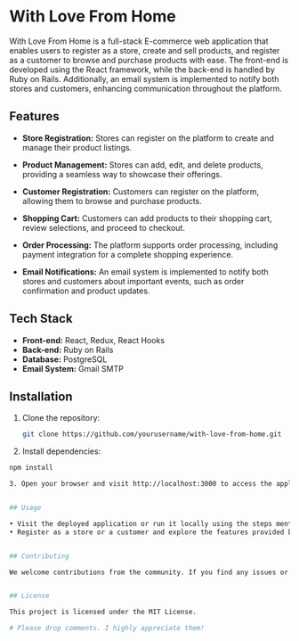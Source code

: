 # With Love From Home


With Love From Home is a full-stack E-commerce web application that enables users to register as a store, create and sell products, and register as a customer to browse and purchase products with ease. The front-end is developed using the React framework, while the back-end is handled by Ruby on Rails. Additionally, an email system is implemented to notify both stores and customers, enhancing communication throughout the platform.


## Features

- **Store Registration:** Stores can register on the platform to create and manage their product listings.

- **Product Management:** Stores can add, edit, and delete products, providing a seamless way to showcase their offerings.

- **Customer Registration:** Customers can register on the platform, allowing them to browse and purchase products.

- **Shopping Cart:** Customers can add products to their shopping cart, review selections, and proceed to checkout.

- **Order Processing:** The platform supports order processing, including payment integration for a complete shopping experience.

- **Email Notifications:** An email system is implemented to notify both stores and customers about important events, such as order confirmation and product updates.


## Tech Stack

- **Front-end:** React, Redux, React Hooks
- **Back-end:** Ruby on Rails
- **Database:** PostgreSQL
- **Email System:** Gmail SMTP


## Installation

1. Clone the repository:

   ```bash
   git clone https://github.com/yourusername/with-love-from-home.git

2.  Install dependencies: 

   ```bash
   npm install 

3. Open your browser and visit http://localhost:3000 to access the application.


## Usage 

• Visit the deployed application or run it locally using the steps mentioned in the Installation section.
• Register as a store or a customer and explore the features provided by the platform.


## Contributing

We welcome contributions from the community. If you find any issues or have ideas for improvements, please open an issue or submit a pull request on the GitHub repository.


## License

This project is licensed under the MIT License.

# Please drop comments. I highly appreciate them!